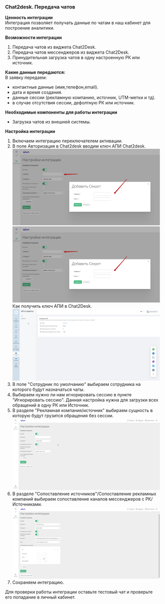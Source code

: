 ### Сhat2desk. Передача чатов  

**Ценность интеграции**  
Интеграция позволяет получать данные по чатам в наш кабинет для построение аналитики.  


**Возможности интеграции**  
1. Передача чатов из виджета Chat2Desk.  
2. Передача чатов мессенджеров из виджета Chat2Desk.  
3. Принудительная загрузка чатов в одну настроенную РК или источник.  

**Какие данные передаются:**  
В заявку передаем:

- контактные данные (имя,телефон,email).  
- дата и время создания.  
- данные сессии (рекламную компанию, источник, UTM-метки и тд).  
- в случае отсутствия сессии, дефолтную РК или источник.  

**Необходимые компоненты для работы интеграции**  
- Загрузка чатов из внешней системы.

**Настройка интеграции**  
1. Включаем интеграцию переключателем активации.  
2. В поле Авторизация в Chat2desk вводим ключ АПИ Chat2desk.  
![image](c2d_cred.png)
[![Foo](c2d_cred.png)](c2d_cred.png)
Как получить ключ АПИ в Chat2Desk.  
![image](c2d_api.gif)  
4. В поле "Сотрудник по умолчанию" выбираем сотрудника на которого будут назначаться чаты.  
5. Выбираем нужно ли нам игнорировать сессию в пункте "Игнорировать сессию". Данная настройка нужна для загрузки всех обращений в одну РК или Источник.  
6. В разделе "Рекламная компания/источник" выбираем сущность в которую будут грузится обращения без сессии.  
![image](c2d_rk.gif)  
7. В разделе "Сопоставление источников"/Сопоставление рекламных компаний выбираем сопоставление каналов мессенджеров с РК/Источниками.  
![image](c2d_mess.gif)  
8. Сохраняем интеграцию.  

Для проверки работы интеграции оставьте тестовый чат и проверьте его попадание в личный кабинет.  


